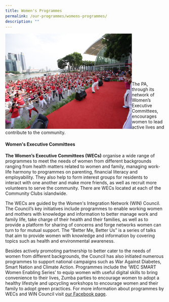```yaml
---
title: Women's Programmes
permalink: /our-programmes/womens-programmes/
description: ""
---
```

<img style="height:300px;width:400px" align="left" src="/images/Our%20Programmes/Women's%20Programmes%20New%20Banner%20Photo.jpg"><br><br><br><br><br><br><br><br>

The PA, through its network of Women’s Executive Committees, encourages women to lead active lives and contribute to the community.

#### Women's Executive Committees

**The Women’s Executive Committees (WECs)** organise a wide range of programmes to meet the needs of women from different backgrounds ranging from health matters related to women and family, managing work-life harmony to programmes on parenting, financial literacy and employability. They also help to form interest groups for residents to interact with one another and make more friends, as well as recruit more volunteers to serve the community. There are WECs located at each of the Community Clubs islandwide.

The WECs are guided by the Women's Integration Network (WIN) Council. The Council’s key initiatives include programmes to enable working women and mothers with knowledge and information to better manage work and family life, take charge of their health and their families, as well as to provide a platform for sharing of concerns and forge networks women can turn to for mutual support. The “Better Me, Better Us” is a series of talks that aim to provide women with knowledge and information by covering topics such as health and environmental awareness.



Besides actively promoting partnership to better cater to the needs of women from different backgrounds, the Council has also initiated numerous programmes to support national campaigns such as War Against Diabetes, Smart Nation and Climate Action. Programmes include the ‘WEC SMART Women Enabling Series’ to equip women with useful digital skills to bring convenience to their lives, Zumba parties to encourage women to adopt a healthy lifestyle and upcycling workshops to encourage women and their family to adopt green practices. For more information about programmes by WECs and WIN Council visit [our Facebook page](https://www.facebook.com/PAWIN.sg/).